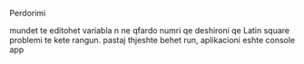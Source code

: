 ﻿Perdorimi

mundet te editohet variabla n ne qfardo numri qe deshironi qe Latin square problemi te kete rangun.
pastaj thjeshte behet run, aplikacioni eshte console app